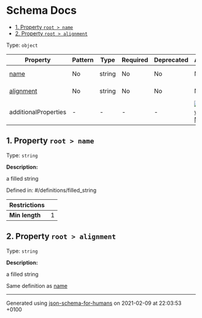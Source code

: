 # Schema Docs

- [1. Property `root > name`](#name)
- [2. Property `root > alignment`](#alignment)

Type: `object`

| Property | Pattern | Type | Required | Deprecated | Additional | Description |
| -------- | ------- | ---- | -------- | ---------- | ---------- | ----------- |
| [name](#name)|No|string|No|No| No|a filled string|
| [alignment](#alignment)|No|string|No|No| No|a filled string|
  | additionalProperties | - | - | - | - |  [![made-with-Markdown](https://img.shields.io/badge/Not%20allowed-red)](# "Additional Properties not allowed.") | - |        

## <a name="name"></a>1. Property `root > name`

Type: `string`

**Description:** <p>a filled string</p>

Defined in: #/definitions/filled_string

| Restrictions |   |
| ------------ | - |
| **Min length** | 1 |

## <a name="alignment"></a>2. Property `root > alignment`

Type: `string`

**Description:** <p>a filled string</p>

Same definition as [name](#name)

----------------------------------------------------------------------------------------------------------------------------
Generated using [json-schema-for-humans](https://github.com/coveooss/json-schema-for-humans) on 2021-02-09 at 22:03:53 +0100